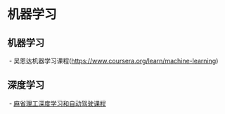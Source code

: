 # 机器学习

## 机器学习
  - 吴恩达机器学习课程(https://www.coursera.org/learn/machine-learning)


## 深度学习
  - [麻省理工深度学习和自动驾驶课程](http://www.mooc.ai/course/483)
